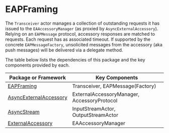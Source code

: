 # EAPFraming

The `Transceiver` actor manages a collection of outstanding requests it has issued to the `EAAccessoryManager` (as proxied by `AsyncExternalAccessory`). Relying on an `EAPMessage` protocol, accessory responses are matched to requests. Each request has as associated timeout. If supported by the concrete `EAPMessageFactory`, unsolicited messages from the accessory (aka push messages) will be delivered via a delegate method. 

The table below lists the dependencies of this package and the key components provided by each. 

Package or Framework | Key Components
--- | ---
[EAPFraming](https://github.com/AppAccount/EAPFraming) | Transceiver, EAPMessage(Factory)
[AsyncExternalAccessory](https://github.com/AppAccount/AsyncExternalAccessory) | ExternalAccessoryManager, AccessoryProtocol
[AsyncStream](https://github.com/AppAccount/AsyncStream) | InputStreamActor, OutputStreamActor
[ExternalAccessory](https://developer.apple.com/documentation/externalaccessory) | EAAccessoryManager
